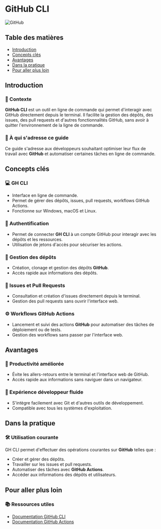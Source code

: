# GitHub CLI
![GitHub](https://github.githubassets.com/images/modules/logos_page/GitHub-Mark.png)

## Table des matières
- [Introduction](#introduction)
- [Concepts clés](#concepts-clés)
- [Avantages](#avantages)
- [Dans la pratique](#dans-la-pratique)
- [Pour aller plus loin](#pour-aller-plus-loin)

## Introduction
### 🎯 Contexte
**GitHub CLI** est un outil en ligne de commande qui permet d'interagir avec GitHub directement depuis le terminal. Il facilite la gestion des dépôts, des issues, des pull requests et d'autres fonctionnalités GitHub, sans avoir à quitter l'environnement de la ligne de commande.

### 📱 À qui s'adresse ce guide
Ce guide s'adresse aux développeurs souhaitant optimiser leur flux de travail avec **GitHub** et automatiser certaines tâches en ligne de commande.

## Concepts clés
### 💻 GH CLI
- Interface en ligne de commande.
- Permet de gérer des dépôts, issues, pull requests, workflows GitHub Actions.
- Fonctionne sur Windows, macOS et Linux.

### 🔐 Authentification
- Permet de connecter **GH CLI** à un compte GitHub pour interagir avec les dépôts et les ressources.
- Utilisation de jetons d'accès pour sécuriser les actions.

### 📁 Gestion des dépôts
- Création, clonage et gestion des dépôts **GitHub**.
- Accès rapide aux informations des dépôts.

### 🔄 Issues et Pull Requests
- Consultation et création d'issues directement depuis le terminal.
- Gestion des pull requests sans ouvrir l'interface web.

### ⚙️ Workflows GitHub Actions
- Lancement et suivi des actions **GitHub** pour automatiser des tâches de déploiement ou de tests.
- Gestion des workflows sans passer par l'interface web.

## Avantages
### 🚀 Productivité améliorée
- Évite les allers-retours entre le terminal et l'interface web de GitHub.
- Accès rapide aux informations sans naviguer dans un navigateur.

### 💫 Expérience développeur fluide
- S'intègre facilement avec Git et d'autres outils de développement.
- Compatible avec tous les systèmes d'exploitation.

## Dans la pratique
### 🛠️ Utilisation courante
GH CLI permet d'effectuer des opérations courantes sur **GitHub** telles que :
- Créer et gérer des dépôts.
- Travailler sur les issues et pull requests.
- Automatiser des tâches avec **GitHub Actions**.
- Accéder aux informations des dépôts et utilisateurs.

## Pour aller plus loin
### 📚 Ressources utiles
- [Documentation GitHub CLI](https://cli.github.com/manual/)
- [Documentation GitHub Actions](https://docs.github.com/fr/actions)